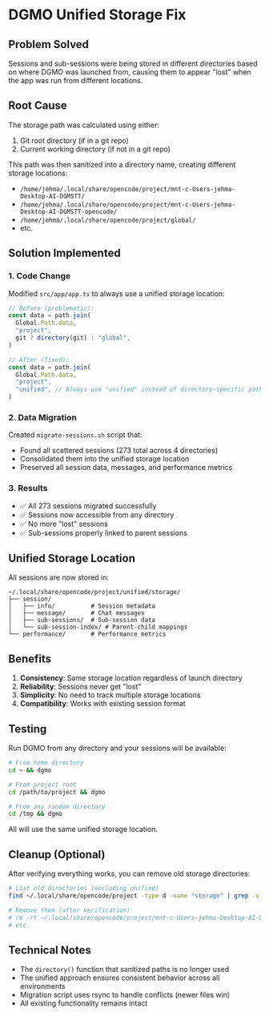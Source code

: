 # DGMO Unified Storage Fix

## Problem Solved

Sessions and sub-sessions were being stored in different directories based on where DGMO was launched from, causing them to appear "lost" when the app was run from different locations.

## Root Cause

The storage path was calculated using either:

1. Git root directory (if in a git repo)
2. Current working directory (if not in a git repo)

This path was then sanitized into a directory name, creating different storage locations:

- `/home/jehma/.local/share/opencode/project/mnt-c-Users-jehma-Desktop-AI-DGMSTT/`
- `/home/jehma/.local/share/opencode/project/mnt-c-Users-jehma-Desktop-AI-DGMSTT-opencode/`
- `/home/jehma/.local/share/opencode/project/global/`
- etc.

## Solution Implemented

### 1. Code Change

Modified `src/app/app.ts` to always use a unified storage location:

```typescript
// Before (problematic):
const data = path.join(
  Global.Path.data,
  "project",
  git ? directory(git) : "global",
)

// After (fixed):
const data = path.join(
  Global.Path.data,
  "project",
  "unified", // Always use "unified" instead of directory-specific paths
)
```

### 2. Data Migration

Created `migrate-sessions.sh` script that:

- Found all scattered sessions (273 total across 4 directories)
- Consolidated them into the unified storage location
- Preserved all session data, messages, and performance metrics

### 3. Results

- ✅ All 273 sessions migrated successfully
- ✅ Sessions now accessible from any directory
- ✅ No more "lost" sessions
- ✅ Sub-sessions properly linked to parent sessions

## Unified Storage Location

All sessions are now stored in:

```
~/.local/share/opencode/project/unified/storage/
├── session/
│   ├── info/          # Session metadata
│   ├── message/       # Chat messages
│   ├── sub-sessions/  # Sub-session data
│   └── sub-session-index/ # Parent-child mappings
└── performance/       # Performance metrics
```

## Benefits

1. **Consistency**: Same storage location regardless of launch directory
2. **Reliability**: Sessions never get "lost"
3. **Simplicity**: No need to track multiple storage locations
4. **Compatibility**: Works with existing session format

## Testing

Run DGMO from any directory and your sessions will be available:

```bash
# From home directory
cd ~ && dgmo

# From project root
cd /path/to/project && dgmo

# From any random directory
cd /tmp && dgmo
```

All will use the same unified storage location.

## Cleanup (Optional)

After verifying everything works, you can remove old storage directories:

```bash
# List old directories (excluding unified)
find ~/.local/share/opencode/project -type d -name "storage" | grep -v "unified"

# Remove them (after verification)
# rm -rf ~/.local/share/opencode/project/mnt-c-Users-jehma-Desktop-AI-DGMSTT/storage
# etc.
```

## Technical Notes

- The `directory()` function that sanitized paths is no longer used
- The unified approach ensures consistent behavior across all environments
- Migration script uses rsync to handle conflicts (newer files win)
- All existing functionality remains intact
